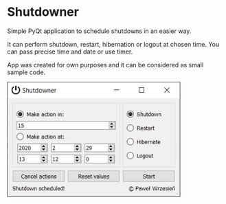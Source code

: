 # Shutdowner
Simple PyQt application to schedule shutdowns in an easier way.

It can perform shutdown, restart, hibernation or logout at chosen time.
You can pass  precise time and date or use timer.

App was created for own purposes and it can be considered as small sample code.

<img src="/screenshots/screenshot1.png" height="80%" width="80%" />

